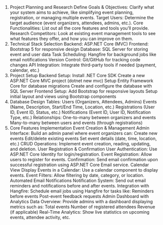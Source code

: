 1. Project Planning and Research
Define Goals & Objectives: Clarify what your system aims to achieve, like simplifying event planning, registration, or managing multiple events.
Target Users: Determine the target audience (event organizers, attendees, admins, etc.).
Core Functionalities: List out all the core features and tools you’ll provide.
Research Competitors: Look at existing event management tools to see what features they offer, and how you can improve on them.
2. Technical Stack Selection
Backend: ASP.NET Core (MVC)
Frontend: Bootstrap 5 for responsive design
Database: SQL Server for storing event and user data
Task Scheduling: Hangfire for background jobs like email notifications
Version Control: Git/GitHub for tracking code changes
API Integration: Integrate third-party tools if needed (payment, calendar, etc.)
3. Project Setup
Backend Setup:
Install .NET Core SDK
Create a new ASP.NET Core MVC project (dotnet new mvc)
Setup Entity Framework Core for database migrations
Create and configure the database with SQL Server
Frontend Setup:
Add Bootstrap for responsive layouts
Setup initial layout and views using Bootstrap components
4. Database Design
Tables:
Users (Organizers, Attendees, Admins)
Events (Name, Description, Start/End Time, Location, etc.)
Registrations (User ID, Event ID, Status, etc.)
Notifications (Event ID, User ID, Notification Type, etc.)
Relationships:
One-to-many between organizers and events
Many-to-many between users and events (through registrations)
5. Core Features Implementation
Event Creation & Management
Admin Interface: Build an admin panel where event organizers can:
Create new events
Edit/delete existing events
Set event details (date, time, location, etc.)
CRUD Operations: Implement event creation, reading, updating, and deletion.
User Registration & Confirmation
User Authentication: Use ASP.NET Core Identity for login/registration.
Event Registration: Allow users to register for events.
Confirmation: Send email confirmation upon successful registration using ASP.NET Core Email service.
Calendar View
Display Events in a Calendar: Use a calendar component to display events.
Event Filters: Allow filtering by date, category, or location.
Automated Email Notifications
Notification System: Send out email reminders and notifications before and after events.
Integration with Hangfire: Schedule email jobs using Hangfire for tasks like:
Reminders before events
Post-event feedback requests
Admin Dashboard with Analytics
Data Overview: Provide admins with a dashboard displaying metrics such as:
Total events
Number of registered attendees
Revenue (if applicable)
Real-Time Analytics: Show live statistics on upcoming events, attendee activity, etc.
